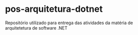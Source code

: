 # pos-arquitetura-dotnet
Repositório utilizado para entrega das atividades da matéria de arquitetetura de software .NET
